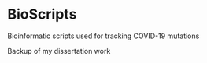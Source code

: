 # BioScripts
Bioinformatic scripts used for tracking COVID-19 mutations 

Backup of my dissertation work
